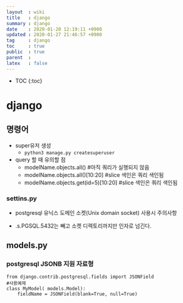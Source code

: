 ```yaml
---
layout  : wiki
title   : django
summary : django
date    : 2020-01-20 12:19:11 +0900
updated : 2020-01-27 21:46:57 +0900
tag     : django
toc     : true
public  : true
parent  : 
latex   : false
---
```

* TOC
{:toc}

# django

## 명령어
* super유저 생성 
	* `python3 manage.py createsuperuser` 
* query 할 때 유의할 점
	* modelName.objects.all() #아직 쿼리가 실행되지 않음
	* modelName.objects.all()[10:20] #slice 색인은 쿼리 색인됨
	* modelName.objects.get(id=5)[10:20] #slice 색인은 쿼리 색인됨

### settins.py
* postgresql 유닉스 도메인 소켓(Unix domain socket) 사용시 주의사항
- .s.PGSQL.5432는 빼고 소켓 디렉토리까지만 인자로 넘긴다. 

## models.py


### postgresql JSONB 지원 자료형
```
from django.contrib.postgresql.fields import JSONField
#사용예제
class MyModel( models.Model):
    fieldName = JSONField(blank=True, null=True)
```


